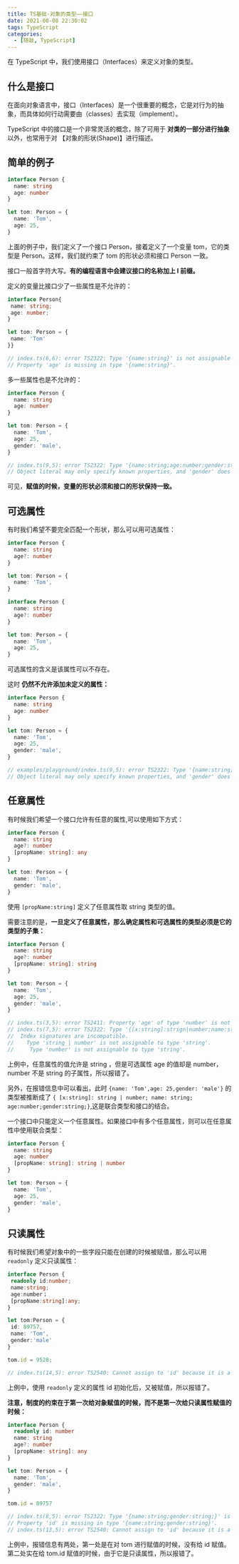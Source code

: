 ```yaml
---
title: TS基础-对象的类型——接口
date: 2021-08-08 22:30:02
tags: TypeScript
categories:
  - [随敲, TypeScript]
---
```


在 TypeScript 中，我们使用接口（Interfaces）来定义对象的类型。

## 什么是接口

在面向对象语言中，接口（Interfaces）是一个很重要的概念，它是对行为的抽象，而具体如何行动需要由（classes）去实现（implement）。

TypeScript 中的接口是一个非常灵活的概念，除了可用于 **对类的一部分进行抽象** 以外，也常用于对 【对象的形状(Shape)】进行描述。

<!-- more -->

## 简单的例子

```ts
interface Person {
  name: string
  age: number
}

let tom: Person = {
  name: 'Tom',
  age: 25,
}
```

上面的例子中，我们定义了一个接口 Person，接着定义了一个变量 tom，它的类型是 Person。这样，我们就约束了 tom 的形状必须和接口 Person 一致。

接口一般首字符大写。**有的编程语言中会建议接口的名称加上 I 前缀。**

定义的变量比接口少了一些属性是不允许的：

```ts
interface Person{
 name: string;
 age: number;
}

let tom: Person = {
 name: 'Tom'
}}

// index.ts(6,6): error TS2322: Type '{name:string}' is not assignable to type 'Person'.
// Property 'age' is missing in type '{name:string}'.
```

多一些属性也是不允许的：

```ts
interface Person {
  name: string
  age: number
}

let tom: Person = {
  name: 'Tom',
  age: 25,
  gender: 'male',
}

// index.ts(9,5): error TS2322: Type '{name:string;age:number;gender:string;}' is not assignable to type 'Person'.
// Object literal may only specify known properties, and 'gender' does not exist in type 'Person'
```

可见，**赋值的时候，变量的形状必须和接口的形状保持一致。**

## 可选属性

有时我们希望不要完全匹配一个形状，那么可以用可选属性：

```ts
interface Person {
  name: string
  age?: number
}

let tom: Person = {
  name: 'Tom',
}
```

```ts
interface Person {
  name: string
  age?: number
}

let tom: Person = {
  name: 'Tom',
  age: 25,
}
```

可选属性的含义是该属性可以不存在。

这时 **仍然不允许添加未定义的属性：**

```ts
interface Person {
  name: string
  age: number
}

let tom: Person = {
  name: 'Tom',
  age: 25,
  gender: 'male',
}

// examples/playground/index.ts(9,5): error TS2322: Type '{name:string;age:number;gender:string;}' is not assignable to type 'Person'
// Object literal may only specify known properties, and 'gender' does not exist in type 'Person'
```

## 任意属性

有时候我们希望一个接口允许有任意的属性,可以使用如下方式：

```ts
interface Person {
  name: string
  age?: number
  [propName: string]: any
}

let tom: Person = {
  name: 'Tom',
  gender: 'male',
}
```

使用 `[propName:string]` 定义了任意属性取 string 类型的值。

需要注意的是，**一旦定义了任意属性，那么确定属性和可选属性的类型必须是它的类型的子集：**<!-- 这是什么规矩，任意属性管的怎么这么宽 -->

```ts
interface Person {
  name: string
  age?: number
  [propName: string]: string
}

let tom: Person = {
  name: 'Tom',
  age: 25,
  gender: 'male',
}

// index.ts(3,5): error TS2411: Property 'age' of type 'number' is not assignable to string index type 'string'.
// index.ts(7,5): error TS2322: Type '{[x:string]:strign|number;name:string;age:number;gender:string;}' is not assignable to type 'Person'.
//  Index signatures are incompatible.
//    Type 'string | number' is not assignable to type 'string'.
//     Type 'number' is not assignable to type 'string'.
```

上例中，任意属性的值允许是 string ，但是可选属性 age 的值却是 number，number 不是 string 的子属性，所以报错了。

另外，在报错信息中可以看出，此时 `{name: 'Tom',age: 25,gender: 'male'}` 的类型被推断成了 `{ [x:string]: string | number; name: string; age:number;gender:string;}`,这是联合类型和接口的结合。

一个接口中只能定义一个任意属性。如果接口中有多个任意属性，则可以在任意属性中使用联合类型：

```ts
interface Person {
  name: string
  age: number
  [propName: string]: string | number
}

let tom: Person = {
  name: 'Tom',
  age: 25,
  gender: 'male',
}
```

## 只读属性

有时候我们希望对象中的一些字段只能在创建的时候被赋值，那么可以用 `readonly` 定义只读属性：

```ts
interface Person {
 readonly id:number;
 name:string;
 age:number；
 [propName:string]:any;
}

let tom:Person = {
 id: 89757,
 name: 'Tom',
 gender:'male'
}

tom.id = 9528;

// index.ts(14,5): error TS2540: Cannot assign to 'id' because it is a constant or a read-only property.
```

上例中，使用 `readonly` 定义的属性 id 初始化后，又被赋值，所以报错了。

**注意，制度的约束在于第一次给对象赋值的时候，而不是第一次给只读属性赋值的时候：**

```ts
interface Person {
  readonly id: number
  name: string
  age?: number
  [propName: string]: any
}

let tom: Person = {
  name: 'Tom',
  gender: 'male',
}

tom.id = 89757

// index.ts(8,5): error TS2322: Type '{name:string;gender:string;}' is not assignable to type 'Person'.
// Property 'id' is missing in type '{name:string;gender:string}'.
// index.ts(13,5): error TS2540: Cannot assign to 'id' because it is a constant or a read-only property.
```

上例中，报错信息有两处，第一处是在对 tom 进行赋值的时候，没有给 id 赋值。第二处实在给 tom.id 赋值的时候，由于它是只读属性，所以报错了。
